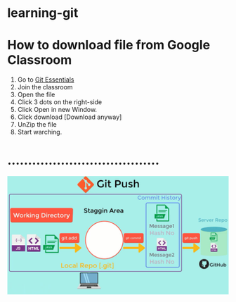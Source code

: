 # learning-git
# How to download file from Google Classroom
1. Go to [Git Essentials](https://bit.ly/3m6SlBS)
2. Join the classroom
3. Open the file 
4. Click 3 dots on the right-side
5. Click Open in new Window.
6. Click download [Download anyway]
7. UnZip the file
8. Start warching.

#  .....................................

![](https://github.com/abdamah/learning-git/blob/master/gitworkflow3.jpg)
